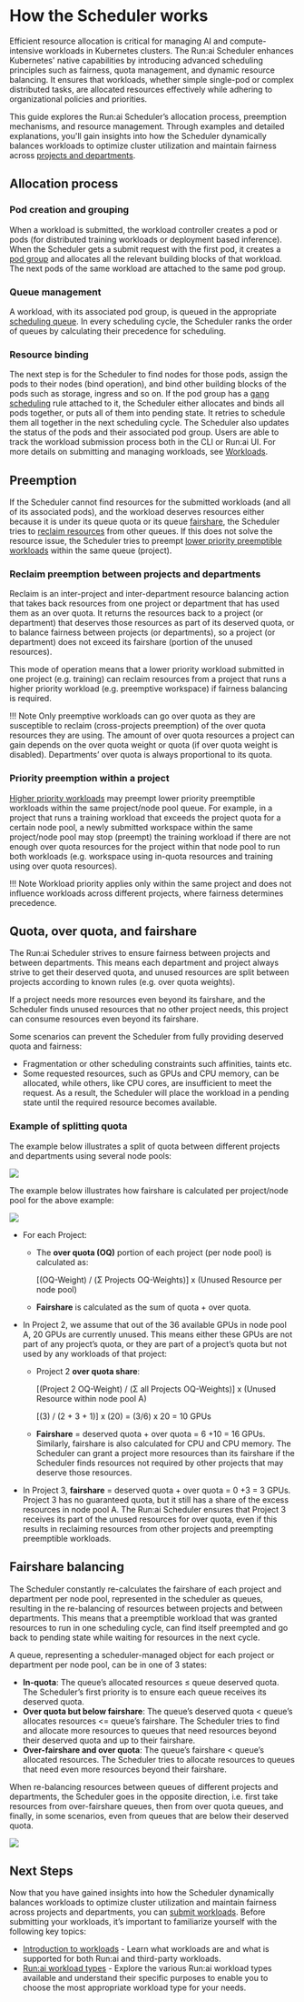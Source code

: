 # How the Scheduler works

Efficient resource allocation is critical for managing AI and compute-intensive workloads in Kubernetes clusters. The Run:ai Scheduler enhances Kubernetes' native capabilities by introducing advanced scheduling principles such as fairness, quota management, and dynamic resource balancing. It ensures that workloads, whether simple single-pod or complex distributed tasks, are allocated resources effectively while adhering to organizational policies and priorities.

This guide explores the Run:ai Scheduler’s allocation process, preemption mechanisms, and resource management. Through examples and detailed explanations, you'll gain insights into how the Scheduler dynamically balances workloads to optimize cluster utilization and maintain fairness across [projects and departments](../../platform-admin/aiinitiatives/overview.md#mapping-your-organization).

## Allocation process

### Pod creation and grouping

When a workload is submitted, the workload controller creates a pod or pods (for distributed training workloads or deployment based inference). When the Scheduler gets a submit request with the first pod, it creates a [pod group](./the-runai-scheduler.md#workloads-and-pod-groups) and allocates all the relevant building blocks of that workload. The next pods of the same workload are attached to the same pod group.

### Queue management

A workload, with its associated pod group, is queued in the appropriate [scheduling queue](./the-runai-scheduler.md#scheduling-queue). In every scheduling cycle, the Scheduler ranks the order of queues by calculating their precedence for scheduling.

### Resource binding

The next step is for the Scheduler to find nodes for those pods, assign the pods to their nodes (bind operation), and bind other building blocks of the pods such as storage, ingress and so on. If the pod group has a [gang scheduling](./the-runai-scheduler.md#gang-scheduling) rule attached to it, the Scheduler either allocates and binds all pods together, or puts all of them into pending state. It retries to schedule them all together in the next scheduling cycle. The Scheduler also updates the status of the pods and their associated pod group. Users are able to track the workload submission process both in the CLI or Run:ai UI. For more details on submitting and managing workloads, see [Workloads](../../platform-admin/workloads/overviews/managing-workloads.md).

## Preemption

If the Scheduler cannot find resources for the submitted workloads (and all of its associated pods), and the workload deserves resources either because it is under its queue quota or its queue [fairshare](./the-runai-scheduler.md#fairshare-and-fairshare-balancing), the Scheduler tries to [reclaim resources](./the-runai-scheduler.md#reclaim-of-resources-between-projects-and-departments) from other queues. If this does not solve the resource issue, the Scheduler tries to preempt [lower priority preemptible workloads](./the-runai-scheduler.md#preemption-of-lower-priority-workloads-within-a-project) within the same queue (project).

### Reclaim preemption between projects and departments

Reclaim is an inter-project and inter-department resource balancing action that takes back resources from one project or department that has used them as an over quota. It returns the resources back to a project (or department) that deserves those resources as part of its deserved quota, or to balance fairness between projects (or departments), so a project (or department) does not exceed its fairshare (portion of the unused resources).

This mode of operation means that a lower priority workload submitted in one project (e.g. training) can reclaim resources from a project that runs a higher priority workload (e.g. preemptive workspace) if fairness balancing is required.

!!! Note
    Only preemptive workloads can go over quota as they are susceptible to reclaim (cross-projects preemption) of the over quota resources they are using. The amount of over quota resources a project can gain depends on the over quota weight or quota (if over quota weight is disabled). Departments’ over quota is always proportional to its quota.

### Priority preemption within a project

[Higher priority workloads](./the-runai-scheduler.md#priority-and-preemption) may preempt lower priority preemptible workloads within the same project/node pool queue. For example, in a project that runs a training workload that exceeds the project quota for a certain node pool, a newly submitted workspace within the same project/node pool may stop (preempt) the training workload if there are not enough over quota resources for the project within that node pool to run both workloads (e.g. workspace using in-quota resources and training using over quota resources).

!!! Note
    Workload priority applies only within the same project and does not influence workloads across different projects, where fairness determines precedence.

## Quota, over quota, and fairshare

The Run:ai Scheduler strives to ensure fairness between projects and between departments. This means each department and project always strive to get their deserved quota, and unused resources are split between projects according to known rules (e.g. over quota weights).

If a project needs more resources even beyond its fairshare, and the Scheduler finds unused resources that no other project needs, this project can consume resources even beyond its fairshare.

Some scenarios can prevent the Scheduler from fully providing deserved quota and fairness:

* Fragmentation or other scheduling constraints such affinities, taints etc.
* Some requested resources, such as GPUs and CPU memory, can be allocated, while others, like CPU cores, are insufficient to meet the request. As a result, the Scheduler will place the workload in a pending state until the required resource becomes available.

### Example of splitting quota

The example below illustrates a split of quota between different projects and departments using several node pools:

![](../img/quota-split.png)

The example below illustrates how fairshare is calculated per project/node pool for the above example:

![](../img/fairshare.png)

*   For each Project:

    * The **over quota (OQ)** portion of each project (per node pool) is calculated as:

        \[(OQ-Weight) / (Σ Projects OQ-Weights)] x (Unused Resource per node pool)

    * **Fairshare** is calculated as the sum of quota + over quota.

* In Project 2, we assume that out of the 36 available GPUs in node pool A, 20 GPUs are currently unused. This means either these GPUs are not part of any project’s quota, or they are part of a project’s quota but not used by any workloads of that project:
 
    *   Project 2 **over quota share**:

        \[(Project 2 OQ-Weight) / (Σ all Projects OQ-Weights)] x (Unused Resource within node pool A)

        \[(3) / (2 + 3 + 1)] x (20) = (3/6) x 20 = 10 GPUs
        
    * **Fairshare** = deserved quota + over quota = 6 +10 = 16 GPUs. Similarly, fairshare is also calculated for CPU and CPU memory. The Scheduler can grant a project more resources than its fairshare if the Scheduler finds resources not required by other projects that may deserve those resources.

* In Project 3, **fairshare** = deserved quota + over quota = 0 +3 = 3 GPUs. Project 3 has no guaranteed quota, but it still has a share of the excess resources in node pool A. The Run:ai Scheduler ensures that Project 3 receives its part of the unused resources for over quota, even if this results in reclaiming resources from other projects and preempting preemptible workloads.

## Fairshare balancing

The Scheduler constantly re-calculates the fairshare of each project and department per node pool, represented in the scheduler as queues, resulting in the re-balancing of resources between projects and between departments. This means that a preemptible workload that was granted resources to run in one scheduling cycle, can find itself preempted and go back to pending state while waiting for resources in the next cycle.

A queue, representing a scheduler-managed object for each project or department per node pool, can be in one of 3 states:

* **In-quota**: The queue’s allocated resources ≤ queue deserved quota. The Scheduler’s first priority is to ensure each queue receives its deserved quota.
* **Over quota but below fairshare**: The queue’s deserved quota < queue’s allocates resources <= queue’s fairshare. The Scheduler tries to find and allocate more resources to queues that need resources beyond their deserved quota and up to their fairshare.
* **Over-fairshare and over quota**: The queue’s fairshare < queue’s allocated resources. The Scheduler tries to allocate resources to queues that need even more resources beyond their fairshare.

When re-balancing resources between queues of different projects and departments, the Scheduler goes in the opposite direction, i.e. first take resources from over-fairshare queues, then from over quota queues, and finally, in some scenarios, even from queues that are below their deserved quota.

![](../img/queue.png)

## Next Steps

Now that you have gained insights into how the Scheduler dynamically balances workloads to optimize cluster utilization and maintain fairness across projects and departments, you can [submit workloads](../../platform-admin/workloads/overviews/managing-workloads.md). Before submitting your workloads, it’s important to familiarize yourself with the following key topics:

* [Introduction to workloads](../../platform-admin/workloads/overviews/introduction-to-workloads.md) - Learn what workloads are and what is supported for both Run:ai and third-party workloads.
* [Run:ai workload types](../../platform-admin/workloads/overviews/workload-types.md) - Explore the various Run:ai workload types available and understand their specific purposes to enable you to choose the most appropriate workload type for your needs.